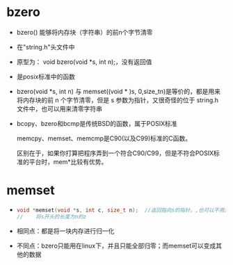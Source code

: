 # bzero

- bzero() 能够将内存块（字符串）的前n个字节清零
- 在"string.h"头文件中
- 原型为： void bzero(void *s, int n);，没有返回值
- 是posix标准中的函数
- bzero(void *s, int n) 与 memset((void * )s, 0,size_tn)是等价的，都是用来将内存块的前 n 个字节清零，但是 s 参数为指针，又很奇怪的位于 string.h 文件中，也可以用来清零字符串



- bcopy、bzero和bcmp是传统BSD的函数，属于POSIX标准

  memcpy、memset、memcmp是C90(以及C99)标准的C函数。

  区别在于，如果你打算把程序弄到一个符合C90/C99，但是不符合POSIX标准的平台时，mem*比较有优势。







# memset

- ```cpp
  void *memset(void *s, int c, size_t n);  //返回指向s的指针。,也可以不用这个返回的指针
  //	将s开头的长度为n的z
  ```



- 相同点：都是将一块内存进行归一化
- 不同点：bzero只能用在linux下，并且只能全部归零；而memset可以变成其他的数据